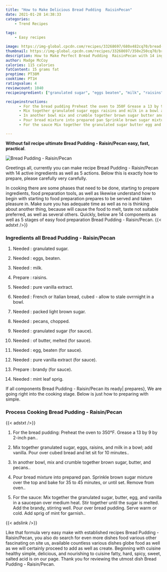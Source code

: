 ```yaml
---
title: "How to Make Delicious Bread Pudding  RaisinPecan"
date: 2021-01-28 14:38:33
categories:
    - Trend Recipes
    
tags:
    - Easy recipes

image: https://img-global.cpcdn.com/recipes/33268697/680x482cq70/bread-pudding-raisinpecan-recipe-main-photo.jpg
thumbnail: https://img-global.cpcdn.com/recipes/33268697/350x250cq70/bread-pudding-raisinpecan-recipe-main-photo.jpg
description: How to Make Perfect Bread Pudding  RaisinPecan with 14 ingredients and 5 stages of easy cooking.
author: Madge McCoy
calories: 115 calories
fatContent: 15 grams fat
preptime: PT38M
cooktime: PT1H
ratingvalue: 4
reviewcount: 1040
recipeingredient: ["granulated sugar", "eggs beaten", "milk", "raisins", "pure vanilla extract", "French or Italian bread cubed  allow to stale ovrrnight in a bowl", "packed light brown sugar", "pecans chopped", "granulated sugar for sauce", "of butter melted for sauce", "egg beaten for sauce", "pure vanilla extract for sauce", "brandy for sauce", "mint leaf sprig"]

recipeinstructions: 
      - For the bread pudding Preheat the oven to 350F Grease a 13 by 9 by 2inch pan 
      - Mix together granulated sugar eggs raisins and milk in a bowl add vanilla Pour over cubed bread and let sit for 10 minutes 
      - In another bowl mix and crumble together brown sugar butter and pecans 
      - Pour bread mixture into prepared pan Sprinkle brown sugar mixture over the top and bake for 35 to 45 minutes or until set Remove from oven 
      - For the sauce Mix together the granulated sugar butter egg and vanilla in a saucepan over medium heat Stir together until the sugar is melted Add the brandy stirring well Pour over bread pudding Serve warm or cold  Add sprig of mint for garnish

---
```




**Without fail recipe ultimate Bread Pudding - Raisin/Pecan easy, fast, practical**. 


![Bread Pudding - Raisin/Pecan](https://img-global.cpcdn.com/recipes/33268697/680x482cq70/bread-pudding-raisinpecan-recipe-main-photo.jpg "Bread Pudding - Raisin/Pecan")




Greetings all, currently you can make recipe Bread Pudding - Raisin/Pecan with 14 active ingredients as well as 5 actions. Below this is exactly how to prepare, please carefully very carefully.

In cooking there are some phases that need to be done, starting to prepare ingredients, food preparation tools, as well as likewise understand how to begin with starting to food preparation prepares to be served and taken pleasure in. Make sure you has adequate time as well as no is thinking about another thing, because will cause the food to melt, taste not suitable preferred, as well as several others. Quickly, below are 14 components as well as 5 stages of easy food preparation Bread Pudding - Raisin/Pecan.
{{< adstxt />}}

### Ingredients all Bread Pudding - Raisin/Pecan


1. Needed  : granulated sugar.

1. Needed  : eggs, beaten.

1. Needed  : milk.

1. Prepare  : raisins.

1. Needed  : pure vanilla extract.

1. Needed  : French or Italian bread, cubed - allow to stale ovrrnight in a bowl.

1. Needed  : packed light brown sugar.

1. Needed  : pecans, chopped.

1. Needed  : granulated sugar (for sauce).

1. Needed  : of butter, melted (for sauce).

1. Needed  : egg, beaten (for sauce).

1. Needed  : pure vanilla extract (for sauce).

1. Prepare  : brandy (for sauce).

1. Needed  : mint leaf sprig.



If all components Bread Pudding - Raisin/Pecan its ready| prepares}, We are going right into the cooking stage. Below is just how to preparing with simple.

### Process Cooking Bread Pudding - Raisin/Pecan

{{< adstxt />}}


1. For the bread pudding: Preheat the oven to 350°F. Grease a 13 by 9 by 2-inch pan..



1. Mix together granulated sugar, eggs, raisins, and milk in a bowl; add vanilla. Pour over cubed bread and let sit for 10 minutes..



1. In another bowl, mix and crumble together brown sugar, butter, and pecans..



1. Pour bread mixture into prepared pan. Sprinkle brown sugar mixture over the top and bake for 35 to 45 minutes, or until set. Remove from oven..



1. For the sauce: Mix together the granulated sugar, butter, egg, and vanilla in a saucepan over medium heat. Stir together until the sugar is melted. Add the brandy, stirring well. Pour over bread pudding. Serve warm or cold.  Add sprig of mint for garnish..





{{< adslink />}}

Like that formula very easy make with established recipes Bread Pudding - Raisin/Pecan, you also do search for even more dishes food various other fascinating on site us, available countless various dishes globe food as well as we will certainly proceed to add as well as create. Beginning with cuisine healthy simple, delicious, and nourishing to cuisine fatty, hard, spicy, sweet, salted acid is on our page. Thank you for reviewing the utmost dish Bread Pudding - Raisin/Pecan.
